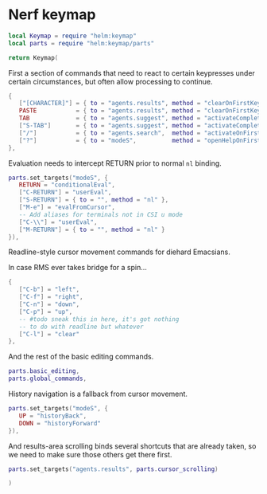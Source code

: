 # Nerf keymap

```lua
local Keymap = require "helm:keymap"
local parts = require "helm:keymap/parts"
```

```lua
return Keymap(
```

First a section of commands that need to react to certain keypresses under
certain circumstances, but often allow processing to continue\.

```lua
{
   ["[CHARACTER]"] = { to = "agents.results", method = "clearOnFirstKey" },
   PASTE           = { to = "agents.results", method = "clearOnFirstKey" },
   TAB             = { to = "agents.suggest", method = "activateCompletion" },
   ["S-TAB"]       = { to = "agents.suggest", method = "activateCompletion" },
   ["/"]           = { to = "agents.search",  method = "activateOnFirstKey" },
   ["?"]           = { to = "modeS",          method = "openHelpOnFirstKey" }
},
```

Evaluation needs to intercept RETURN prior to normal `nl` binding\.

```lua
parts.set_targets("modeS", {
   RETURN = "conditionalEval",
   ["C-RETURN"] = "userEval",
   ["S-RETURN"] = { to = "", method = "nl" },
   ["M-e"] = "evalFromCursor",
   -- Add aliases for terminals not in CSI u mode
   ["C-\\"] = "userEval",
   ["M-RETURN"] = { to = "", method = "nl" }
}),
```

Readline\-style cursor movement commands for diehard Emacsians\.

In case RMS ever takes bridge for a spin\.\.\.

```lua
{
   ["C-b"] = "left",
   ["C-f"] = "right",
   ["C-n"] = "down",
   ["C-p"] = "up",
   -- #todo sneak this in here, it's got nothing
   -- to do with readline but whatever
   ["C-l"] = "clear"
},
```

And the rest of the basic editing commands\.

```lua
parts.basic_editing,
parts.global_commands,
```

History navigation is a fallback from cursor movement\.

```lua
parts.set_targets("modeS", {
   UP = "historyBack",
   DOWN = "historyForward"
}),
```

And results\-area scrolling binds several shortcuts that are already taken, so we need to make sure those others get there first\.

```lua
parts.set_targets("agents.results", parts.cursor_scrolling)
```

```lua
)
```
